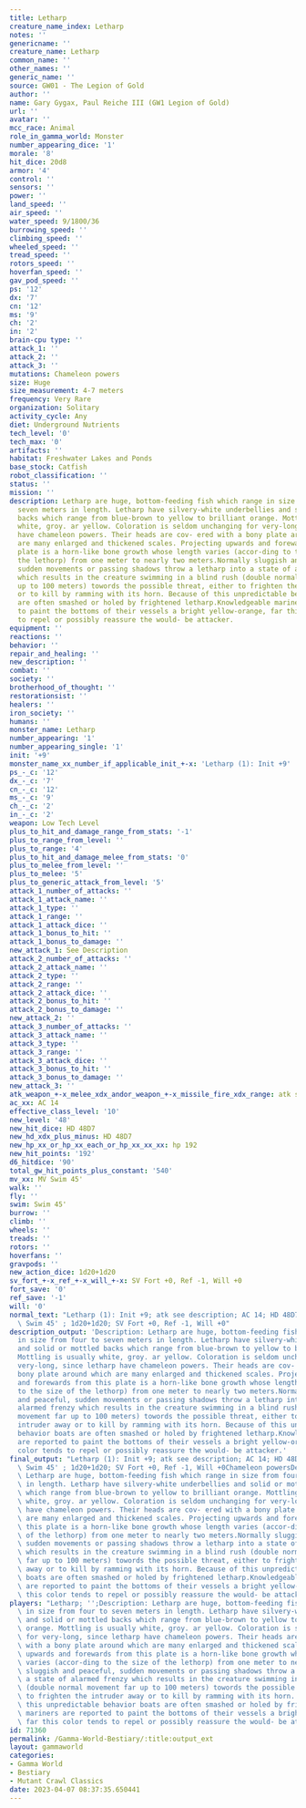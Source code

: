 ```yaml
---
title: Letharp
creature_name_index: Letharp
notes: ''
genericname: ''
creature_name: Letharp
common_name: ''
other_names: ''
generic_name: ''
source: GW01 - The Legion of Gold
author: ''
name: Gary Gygax, Paul Reiche III (GW1 Legion of Gold)
url: ''
avatar: ''
mcc_race: Animal
role_in_gamma_world: Monster
number_appearing_dice: '1'
morale: '8'
hit_dice: 20d8
armor: '4'
control: ''
sensors: ''
power: ''
land_speed: ''
air_speed: ''
water_speed: 9/1800/36
burrowing_speed: ''
climbing_speed: ''
wheeled_speed: ''
tread_speed: ''
rotors_speed: ''
hoverfan_speed: ''
gav_pod_speed: ''
ps: '12'
dx: '7'
cn: '12'
ms: '9'
ch: '2'
in: '2'
brain-cpu type: ''
attack_1: ''
attack_2: ''
attack_3: ''
mutations: Chameleon powers
size: Huge
size_measurement: 4-7 meters
frequency: Very Rare
organization: Solitary
activity_cycle: Any
diet: Underground Nutrients
tech_level: '0'
tech_max: '0'
artifacts: ''
habitat: Freshwater Lakes and Ponds
base_stock: Catfish
robot_classification: ''
status: ''
mission: ''
description: Letharp are huge, bottom-feeding fish which range in size from four to
  seven meters in length. Letharp have silvery-white underbellies and solid or mottled
  backs which range from blue-brown to yellow to brilliant orange. Mottling is usually
  white, groy. ar yellow. Coloration is seldom unchanging for very-long, since letharp
  have chameleon powers. Their heads are cov- ered with a bony plate around which
  are many enlarged and thickened scales. Projecting upwards and forewards from this
  plate is a horn-like bone growth whose length varies (accor-ding to the size of
  the lethorp) from one meter to nearly two meters.Normally sluggish and peaceful,
  sudden movements or passing shadows throw a letharp into a state of alarmed frenzy
  which results in the creature swimming in a blind rush (double normal movement far
  up to 100 meters) towords the possible threat, either to frighten the intruder away
  or to kill by ramming with its horn. Because of this unpredictable behavior boats
  are often smashed or holed by frightened letharp.Knowledgeable mariners are reported
  to paint the bottoms of their vessels a bright yellow-orange, far this color tends
  to repel or possibly reassure the would- be attacker.
equipment: ''
reactions: ''
behavior: ''
repair_and_healing: ''
new_description: ''
combat: ''
society: ''
brotherhood_of_thought: ''
restorationsist: ''
healers: ''
iron_society: ''
humans: ''
monster_name: Letharp
number_appearing: '1'
number_appearing_single: '1'
init: '+9'
monster_name_xx_number_if_applicable_init_+-x: 'Letharp (1): Init +9'
ps_-_c: '12'
dx_-_c: '7'
cn_-_c: '12'
ms_-_c: '9'
ch_-_c: '2'
in_-_c: '2'
weapon: Low Tech Level
plus_to_hit_and_damage_range_from_stats: '-1'
plus_to_range_from_level: ''
plus_to_range: '4'
plus_to_hit_and_damage_melee_from_stats: '0'
plus_to_melee_from_level: ''
plus_to_melee: '5'
plus_to_generic_attack_from_level: '5'
attack_1_number_of_attacks: ''
attack_1_attack_name: ''
attack_1_type: ''
attack_1_range: ''
attack_1_attack_dice: ''
attack_1_bonus_to_hit: ''
attack_1_bonus_to_damage: ''
new_attack_1: See Description
attack_2_number_of_attacks: ''
attack_2_attack_name: ''
attack_2_type: ''
attack_2_range: ''
attack_2_attack_dice: ''
attack_2_bonus_to_hit: ''
attack_2_bonus_to_damage: ''
new_attack_2: ''
attack_3_number_of_attacks: ''
attack_3_attack_name: ''
attack_3_type: ''
attack_3_range: ''
attack_3_attack_dice: ''
attack_3_bonus_to_hit: ''
attack_3_bonus_to_damage: ''
new_attack_3: ''
atk_weapon_+-x_melee_xdx_andor_weapon_+-x_missile_fire_xdx_range: atk see description
ac_xx: AC 14
effective_class_level: '10'
new_level: '48'
new_hit_dice: HD 48D7
new_hd_xdx_plus_minus: HD 48D7
new_hp_xx_or_hp_xx_each_or_hp_xx_xx_xx: hp 192
new_hit_points: '192'
d6_hitdice: '90'
total_gw_hit_points_plus_constant: '540'
mv_xx: MV Swim 45'
walk: ''
fly: ''
swim: Swim 45'
burrow: ''
climb: ''
wheels: ''
treads: ''
rotors: ''
hoverfans: ''
gravpods: ''
new_action_dice: 1d20+1d20
sv_fort_+-x_ref_+-x_will_+-x: SV Fort +0, Ref -1, Will +0
fort_save: '0'
ref_save: '-1'
will: '0'
normal_text: "Letharp (1): Init +9; atk see description; AC 14; HD 48D7 hp 192; MV\
  \ Swim 45' ; 1d20+1d20; SV Fort +0, Ref -1, Will +0"
description_output: 'Description: Letharp are huge, bottom-feeding fish which range
  in size from four to seven meters in length. Letharp have silvery-white underbellies
  and solid or mottled backs which range from blue-brown to yellow to brilliant orange.
  Mottling is usually white, groy. ar yellow. Coloration is seldom unchanging for
  very-long, since letharp have chameleon powers. Their heads are cov- ered with a
  bony plate around which are many enlarged and thickened scales. Projecting upwards
  and forewards from this plate is a horn-like bone growth whose length varies (accor-ding
  to the size of the lethorp) from one meter to nearly two meters.Normally sluggish
  and peaceful, sudden movements or passing shadows throw a letharp into a state of
  alarmed frenzy which results in the creature swimming in a blind rush (double normal
  movement far up to 100 meters) towords the possible threat, either to frighten the
  intruder away or to kill by ramming with its horn. Because of this unpredictable
  behavior boats are often smashed or holed by frightened letharp.Knowledgeable mariners
  are reported to paint the bottoms of their vessels a bright yellow-orange, far this
  color tends to repel or possibly reassure the would- be attacker.'
final_output: "Letharp (1): Init +9; atk see description; AC 14; HD 48D7 hp 192; MV\
  \ Swim 45' ; 1d20+1d20; SV Fort +0, Ref -1, Will +0Chameleon powersDescription:\
  \ Letharp are huge, bottom-feeding fish which range in size from four to seven meters\
  \ in length. Letharp have silvery-white underbellies and solid or mottled backs\
  \ which range from blue-brown to yellow to brilliant orange. Mottling is usually\
  \ white, groy. ar yellow. Coloration is seldom unchanging for very-long, since letharp\
  \ have chameleon powers. Their heads are cov- ered with a bony plate around which\
  \ are many enlarged and thickened scales. Projecting upwards and forewards from\
  \ this plate is a horn-like bone growth whose length varies (accor-ding to the size\
  \ of the lethorp) from one meter to nearly two meters.Normally sluggish and peaceful,\
  \ sudden movements or passing shadows throw a letharp into a state of alarmed frenzy\
  \ which results in the creature swimming in a blind rush (double normal movement\
  \ far up to 100 meters) towords the possible threat, either to frighten the intruder\
  \ away or to kill by ramming with its horn. Because of this unpredictable behavior\
  \ boats are often smashed or holed by frightened letharp.Knowledgeable mariners\
  \ are reported to paint the bottoms of their vessels a bright yellow-orange, far\
  \ this color tends to repel or possibly reassure the would- be attacker."
players: "Letharp; '';Description: Letharp are huge, bottom-feeding fish which range\
  \ in size from four to seven meters in length. Letharp have silvery-white underbellies\
  \ and solid or mottled backs which range from blue-brown to yellow to brilliant\
  \ orange. Mottling is usually white, groy. ar yellow. Coloration is seldom unchanging\
  \ for very-long, since letharp have chameleon powers. Their heads are cov- ered\
  \ with a bony plate around which are many enlarged and thickened scales. Projecting\
  \ upwards and forewards from this plate is a horn-like bone growth whose length\
  \ varies (accor-ding to the size of the lethorp) from one meter to nearly two meters.Normally\
  \ sluggish and peaceful, sudden movements or passing shadows throw a letharp into\
  \ a state of alarmed frenzy which results in the creature swimming in a blind rush\
  \ (double normal movement far up to 100 meters) towords the possible threat, either\
  \ to frighten the intruder away or to kill by ramming with its horn. Because of\
  \ this unpredictable behavior boats are often smashed or holed by frightened letharp.Knowledgeable\
  \ mariners are reported to paint the bottoms of their vessels a bright yellow-orange,\
  \ far this color tends to repel or possibly reassure the would- be attacker.|"
id: 71360
permalink: /Gamma-World-Bestiary/:title:output_ext
layout: gammaworld
categories:
- Gamma World
- Bestiary
- Mutant Crawl Classics
date: 2023-04-07 08:37:35.650441
---
```

